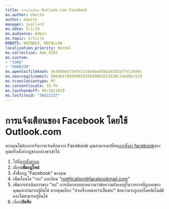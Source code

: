 ```yaml
---
title: การแจ้งเตือน Outlook.com Facebook
ms.author: daeite
author: daeite
manager: joallard
ms.date: 5/1/19
ms.audience: Admin
ms.topic: article
ROBOTS: NOINDEX, NOFOLLOW
localization_priority: Normal
ms.collection: Adm_O365
ms.custom:
- "1968"
- "9000339"
ms.openlocfilehash: 9e389deb7347e13c0e4ba658da4d355ffe11049c
ms.sourcegitcommit: 8864b5789d9905916039081b53530c7e6d8bc529
ms.translationtype: MT
ms.contentlocale: th-TH
ms.lasthandoff: 09/10/2019
ms.locfileid: "36822137"
---
```

# <a name="facebook-notifications-using-outlookcom"></a>การแจ้งเตือนของ Facebook โดยใช้ Outlook.com

หากคุณไม่ต้องการรับการแจ้งเตือนจาก Facebook คุณสามารถเปลี่ยน[การตั้งค่า facebook](https://aka.ms/facebook-notifications-settings)ของคุณหรือตั้งค่ากฎของกล่องขาเข้าได้

1. ไปที่[การตั้งค่ากฎ](https://outlook.live.com/mail/options/mail/rules/inboxRules)
1. เลือก**เพิ่มกฎใหม่**
1. ตั้งชื่อกฎ "Facebook" ของคุณ
1. เพิ่มเงื่อนไข "จาก" และป้อน "notification@facebookmail.com"
1. เพิ่มการดำเนินการของ "ลบ" การเลือกลบหมายความว่าข้อความยังคงอยู่ในรายการที่ถูกลบของคุณและสามารถกู้คืนได้ หากคุณเลือก "ทำเครื่องหมายว่าเป็นขยะ" ข้อความจะถูกลบโดยอัตโนมัติและไม่สามารถกู้คืนได้
1. เลือก**บันทึก**